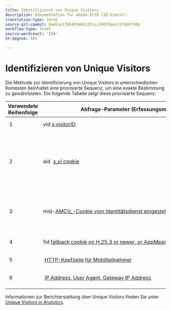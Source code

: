 ```yaml
---
title: Identifizieren von Unique Visitors
description: Dokumentation für Adobe ECID (ID-Dienst).
translation-type: tm+mt
source-git-commit: 8ad5ae179540596913fccc59070aecc57b09f586
workflow-type: tm+mt
source-wordcount: '234'
ht-degree: 66%

---
```



# Identifizieren von Unique Visitors

Die Methode zur Identifizierung von Unique Visitors in unterschiedlichen Kontexten beinhaltet eine priorisierte Sequenz, um eine exakte Bestimmung zu gewährleisten. Die folgende Tabelle zeigt diese priorisierte Sequenz:

| Verwendete Reihenfolge | Abfrage-Parameter (Erfassungsmethode) | Spaltenwert post_visid_type | Vorhanden, wenn |
|---|---|---|---|
|  1  | vid [s.visitorID](https://docs.adobe.com/content/help/de-DE/analytics/technotes/visitor-identification.html)  | 0  | `s.visitorID` festgelegt ist. |
|  2  | aid  [s_vi cookie](https://docs.adobe.com/content/help/de-DE/analytics/technotes/visitor-identification.html)  | 3  | der Besucher über vorhandenes s_vi-Cookie verfügt, bevor Sie den Besucher-ID-Dienst bereitgestellt haben, oder wenn Sie eine [Schonfrist](https://docs.adobe.com/content/help/de-DE/id-service/using/reference/analytics-reference/grace-period.html) für die Besucher-ID konfiguriert haben.  |
|  3  | mid-[AMCV_-Cookie vom Identitätsdienst eingestellt](https://docs.adobe.com/content/help/de-DE/id-service/using/home.html)  |  5  |  Der Browser des Besuchers akzeptiert Cookies (Erstanbieter) und der[!UICONTROL Identitätsdienst]wird bereitgestellt.  |
|  4  | fid [fallback cookie on H.25.3 or newer, or AppMeasurement for JavaScript](https://docs.adobe.com/content/help/de-DE/analytics/technotes/visitor-identification.html)  |  4  |  Besuchers Browser akzeptiert Cookies (Erstanbieter).  |
|  5  |  [HTTP-Kopfzeile für Mobilteilnehmer](https://docs.adobe.com/content/help/de-DE/analytics/technotes/visitor-identification.html)  |  2  |  Das Gerät wird als Mobilgerät erkannt.  |
|  6  |  [IP Address, User Agent, Gateway IP Address](https://docs.adobe.com/content/help/de-DE/analytics/technotes/visitor-identification.html)  |  1  |  Besuchers Browser akzeptiert keine Cookies. |

Informationen zur Berichterstattung über Unique Visitors finden Sie unter [Unique Visitors in Analytics](https://docs.adobe.com/content/help/de-DE/analytics/components/variables/dimensions-reports/reports-unique-visitors-v15-dsc.html).
